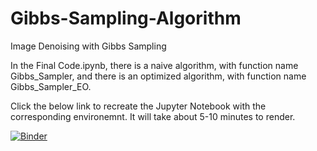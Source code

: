# Gibbs-Sampling-Algorithm
Image Denoising with Gibbs Sampling

In the Final Code.ipynb, there is a naive algorithm, with function name Gibbs_Sampler, and there is an optimized algorithm, with function name Gibbs_Sampler_EO.

Click the below link to recreate the Jupyter Notebook with the corresponding environemnt.
It will take about 5-10 minutes to render.

[![Binder](https://mybinder.org/badge_logo.svg)](https://mybinder.org/v2/gh/keonete/Gibbs-Sampling-Algorithm/7bce868)
